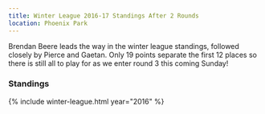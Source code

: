```yaml
---
title: Winter League 2016-17 Standings After 2 Rounds
location: Phoenix Park
---
```


Brendan Beere leads the way in the winter league standings, followed closely by Pierce and Gaetan. Only 19 points separate the first 12 places so there is still all to play for as we enter round 3 this coming Sunday!

### Standings

{% include winter-league.html year="2016" %}
